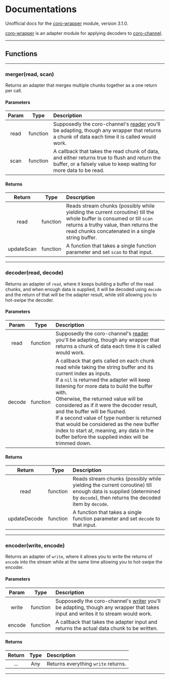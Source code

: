 # Documentations

Unofficial docs for the [coro-wrapper](https://github.com/luvit/lit/blob/master/deps/coro-wrapper.lua) module, version 3.1.0.

[coro-wrapper](https://github.com/luvit/lit/blob/master/deps/coro-wrapper.lua) is an adapter module for applying decoders to [coro-channel](https://bilal2453.github.io/coro-docs/docs/coro-channel.html).

----

## Functions

----

### merger(read, scan)

Returns an adapter that merges multiple chunks together as a one return per call.

#### Parameters

| Param | Type     | Description |
|:-----:|:--------:|:------------|
| read  | function | Supposedly the coro-channel's [reader](https://bilal2453.github.io/coro-docs/docs/coro-channel.html#reader) you'll be adapting, though any wrapper that returns a chunk of data each time it is called would work. |
| scan  | function | A callback that takes the read chunk of data, and either returns true to flush and return the buffer, or a falsely value to keep waiting for more data to be read. |

#### Returns

| Return | Type     | Description |
|:------:|:--------:|:------------|
| read   | function | Reads stream chunks (possibly while yielding the current coroutine) till the whole buffer is consumed or till `scan` returns a truthy value, then returns the read chunks concatenated in a single string buffer. |
| updateScan | function | A function that takes a single function parameter and set `scan` to that input. |

----

### decoder(read, decode)

Returns an adapter of `read`, where it keeps building a buffer of the read chunks, and when enough data is supplied, it will be decoded using `decode` and the return of that will be the adapter result, while still allowing you to hot-swipe the decoder.

#### Parameters

| Param | Type     | Description |
|:-----:|:--------:|:------------|
| read  | function | Supposedly the coro-channel's [reader](https://bilal2453.github.io/coro-docs/docs/coro-channel.html#reader) you'll be adapting, though any wrapper that returns a chunk of data each time it is called would work. |
| decode| function | A callback that gets called on each chunk read while taking the string buffer and its current index as inputs.<br> If a `nil` is returned the adapter will keep listening for more data to build the buffer with.<br>Otherwise, the returned value will be considered as if it were the decoder result, and the buffer will be flushed.<br> If a second value of type number is returned that would be considered as the new buffer index to start at, meaning, any data in the buffer before the supplied index will be trimmed down. |

#### Returns

| Return | Type     | Description |
|:------:|:--------:|:------------|
| read   | function | Reads stream chunks (possibly while yielding the current coroutine) till enough data is supplied (determined by `decode`), then returns the decoded item by `decode`. |
| updateDecode | function | A function that takes a single function parameter and set `decode` to that input. |

----

### encoder(write, encode)
 
Returns an adapter of `write`, where it allows you to write the returns of `encode` into the stream while at the same time allowing you to hot-swipe the encoder.

#### Parameters

| Param | Type     | Description |
|:-----:|:--------:|:------------|
| write | function | Supposedly the coro-channel's [writer](https://bilal2453.github.io/coro-docs/docs/coro-channel.html#writer) you'll be adapting, though any wrapper that takes input and writes it to stream would work. |
| encode| function | A callback that takes the adapter input and returns the actual data chunk to be written. |

#### Returns

| Return | Type   | Description |
|:------:|:------:|:------------|
| ...    | Any    | Returns everything `write` returns. |

----
